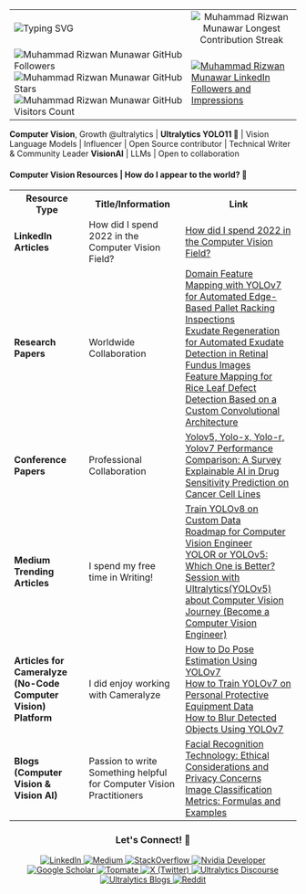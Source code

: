 <table>
  <tr>
    <td>
      <img src="https://readme-typing-svg.herokuapp.com?font=Fira+Code&weight=500&size=20&duration=2500&pause=1000&color=111F68&width=435&lines=Computer+Vision+Engineer;Open+Source+Contributor;Ultralytics+YOLO11;Always+Learning;Technical+Writer;Vision+Language+Models;Influencer;Community+Builder;Love+Engaging+with+Community;VisionAI+Consultant!" alt="Typing SVG"/>
    </td>
    <td colspan="2" align="center">
      <img src="https://streak-stats.demolab.com?user=RizwanMunawar&theme=github-compact&hide_border=true&background=FFFFFF" alt="Muhammad Rizwan Munawar Longest Contribution Streak"/>
    </td>
  </tr>
  <tr>
      <td>
        <img src="https://img.shields.io/github/followers/RizwanMunawar?label=Followers&style=social" alt="Muhammad Rizwan Munawar GitHub Followers"/>
        <img src="https://img.shields.io/github/stars/RizwanMunawar?label=Stars&style=social" alt="Muhammad Rizwan Munawar GitHub Stars"/>
        <img src="https://komarev.com/ghpvc/?username=RizwanMunawar&label=Visitors&color=brightgreen" alt="Muhammad Rizwan Munawar GitHub Visitors Count"/>
      </td>
    <td>
      <a href="https://www.linkedin.com/in/muhammadrizwanmunawar" target="_blank"><img src="https://img.shields.io/badge/LinkedIn-42K_Followers_10M+_Impressions-blue?style=for-the-badge" alt="Muhammad Rizwan Munawar LinkedIn Followers and Impressions"/></a>
    </td>
  </tr>
</table>

**Computer Vision**, Growth @ultralytics | **Ultralytics YOLO11 🚀** | Vision Language Models | Influencer | Open Source contributor | Technical Writer & Community Leader **VisionAI** | LLMs | Open to collaboration

<h4>Computer Vision Resources | How do I appear to the world? 🚀</h4> 
<table>
    <tr>
        <th>Resource Type</th>
        <th>Title/Information</th>
        <th>Link</th>
    </tr>
    <tr>
        <td><b>LinkedIn Articles</b></td>
        <td>How did I spend 2022 in the Computer Vision Field?</td>
        <td><a href="https://www.linkedin.com/pulse/how-did-i-spend-2022-computer-vision-field-muhammad-rizwan-munawar">How did I spend 2022 in the Computer Vision Field?</td>
    </tr>
    <tr>
        <td><b>Research Papers</b></td>
      <td>Worldwide Collaboration</td>
        <td>
         <a href="https://www.mdpi.com/1424-8220/22/18/6927">Domain Feature Mapping with YOLOv7 for Automated Edge-Based Pallet Racking Inspections</a><br/>
         <a href="https://ieeexplore.ieee.org/document/9885192">Exudate Regeneration for Automated Exudate Detection in Retinal Fundus Images</a><br/>
         <a href="https://www.mdpi.com/2304-8158/11/23/3914">Feature Mapping for Rice Leaf Defect Detection Based on a Custom Convolutional Architecture</a>
        </td>
    </tr>
    <tr>
        <td><b>Conference Papers</b></td>
        <td>Professional Collaboration</td>
        <td>
         <a href="https://aircconline.com/csit/papers/vol12/csit121602.pdf">Yolov5, Yolo-x, Yolo-r, Yolov7 Performance Comparison: A Survey</a><br/>
         <a href="https://ieeexplore.ieee.org/document/9922931">Explainable AI in Drug Sensitivity Prediction on Cancer Cell Lines</a><br/>
        </td>
    </tr>
    <tr>
        <td><b>Medium Trending Articles</b></td>
        <td>I spend my free time in Writing!</td>
        <td>
            <a href="https://medium.com/augmented-startups/train-yolov8-on-custom-data-6d28cd348262">Train YOLOv8 on Custom Data</a><br>
            <a href="https://medium.com/augmented-startups/roadmap-for-computer-vision-engineer-45167b94518c">Roadmap for Computer Vision Engineer</a><br>
            <a href="https://medium.com/augmented-startups/yolor-or-yolov5-which-one-is-better-2f844d35e1a1">YOLOR or YOLOv5: Which One is Better?</a><br>
            <a href="https://ultralytics.com/article/Becoming-a-Computer-Vision-Engineer">Session with Ultralytics(YOLOv5) about Computer Vision Journey (Become a Computer Vision Engineer)</a>
        </td>
    </tr>
    <tr>
        <td><b>Articles for Cameralyze (No-Code Computer Vision) Platform</b></td>
        <td>I did enjoy working with Cameralyze</td>
        <td>
            <a href="https://www.cameralyze.co/blog/how-to-do-pose-estimation-using-yolov7">How to Do Pose Estimation Using YOLOv7</a><br>
            <a href="https://www.cameralyze.co/blog/how-to-train-yolov7-on-personal-protective-equipment-data">How to Train YOLOv7 on Personal Protective Equipment Data</a><br>
            <a href="https://www.cameralyze.co/blog/how-to-blur-detected-objects-using-yolov7">How to Blur Detected Objects Using YOLOv7</a>
        </td>
    </tr>
     <tr>
        <td><b>Blogs (Computer Vision & Vision AI)</b></td>
        <td>Passion to write Something helpful for Computer Vision Practitioners</td>
        <td>
            <a href="https://www.visobyte.com/2023/05/facial-recognition-technology-ethical-considerations-and-privacy-concerns.html">Facial Recognition Technology: Ethical Considerations and Privacy Concerns</a><br>
            <a href="https://www.visobyte.com/2023/05/image-classification-metrics-formulas-and-examples.html">Image Classification Metrics: Formulas and Examples</a>
        </td>
    </tr>
</table>

</body>
</html>

<h3 align="center">Let's Connect! 💪</h3>

<p align="center">
    <a href="https://www.linkedin.com/in/muhammadrizwanmunawar" target="_blank">
        <img src="https://img.shields.io/badge/LinkedIn-Connect-blue?style=for-the-badge&logo=linkedin" alt="LinkedIn"/>
    </a>
    <a href="https://medium.com/@muhammadrizwanmunawar" target="_blank">
        <img src="https://img.shields.io/badge/Medium-Articles-black?style=for-the-badge&logo=medium" alt="Medium"/>
    </a>
    <a href="https://stackoverflow.com/users/13109683/muhammad-rizwan-munawar" target="_blank">
        <img src="https://img.shields.io/badge/StackOverflow-Questions-orange?style=for-the-badge&logo=stackoverflow" alt="StackOverflow"/>
    </a>
    <a href="https://forums.developer.nvidia.com/u/muhammadrizwanmunawar" target="_blank">
        <img src="https://img.shields.io/badge/Nvidia_Developer-Community-green?style=for-the-badge&logo=nvidia" alt="Nvidia Developer"/>
    </a>
    <a href="https://scholar.google.com/citations?user=r3hkNdoAAAAJ" target="_blank">
        <img src="https://img.shields.io/badge/Google_Scholar-Research-lightblue?style=for-the-badge&logo=google-scholar" alt="Google Scholar"/>
    </a>
    <a href="https://topmate.io/muhammadrizwanmunawar" target="_blank">
        <img src="https://img.shields.io/badge/Topmate-Consultation-orange?style=for-the-badge&logo=topmate" alt="Topmate"/>
    </a>
    <a href="https://x.com/muhammdrizwanmr" target="_blank">
        <img src="https://img.shields.io/badge/X-Follow-blue?style=for-the-badge&logo=x" alt="X (Twitter)"/>
    </a>
    <a href="https://community.ultralytics.com/u/muhammadrizwanm" target="_blank">
    <img src="https://img.shields.io/badge/Ultralytics_Discourse-Join-red?style=for-the-badge&logo=speech-bubble" alt="Ultralytics Discourse"/>
    </a>
    <a href="https://www.ultralytics.com/blog" target="_blank">
        <img src="https://img.shields.io/badge/Ultralytics_Blogs-Read-orange?style=for-the-badge&logo=book" alt="Ultralytics Blogs"/>
    </a>
    <a href="https://www.reddit.com/user/muhammadrizwanmr/" target="_blank">
        <img src="https://img.shields.io/badge/Reddit-Engage-lightgrey?style=for-the-badge&logo=reddit" alt="Reddit"/>
    </a>
</p>

